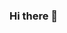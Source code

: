### Hi there 👋

<!--
**chunfeng666/chunfeng666** is a ✨ _special_ ✨ repository because its `README.md` (this file) appears on your GitHub profile.

![GithubStats](https://github-readme-stats.vercel.app/api?username=chunfeng666&show_icons=true&theme=dark&count_private=true)
Here are some ideas to get you started:

- 🔭 I’m currently working on ...
- 🌱 I’m currently learning ...
- 👯 I’m looking to collaborate on ...
- 🤔 I’m looking for help with ...
- 💬 Ask me about ...
- 📫 How to reach me: ...
- 😄 Pronouns: ...
- ⚡ Fun fact: ...
-->
